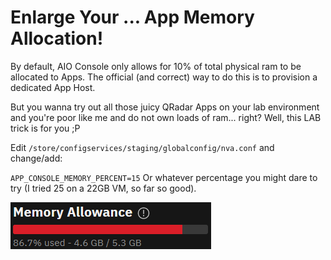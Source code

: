 # Enlarge Your ... App Memory Allocation!

By default, AIO Console only allows for 10% of total physical ram to be allocated to Apps.
The official (and correct) way to do this is to provision a dedicated App Host.

But you wanna try out all those juicy QRadar Apps on your lab environment and you're poor like me and do not own loads of ram... right?
Well, this LAB trick is for you ;P

Edit `/store/configservices/staging/globalconfig/nva.conf` and change/add:

`APP_CONSOLE_MEMORY_PERCENT=15` Or whatever percentage you might dare to try (I tried 25 on a 22GB VM, so far so good).

![More RAM!!](https://github.com/davidedg/QRadar-notes/raw/main/LAB_EnlargeYour_Apps_Memory_on_AIO_Console/squeezing_apps_ram.PNG)
